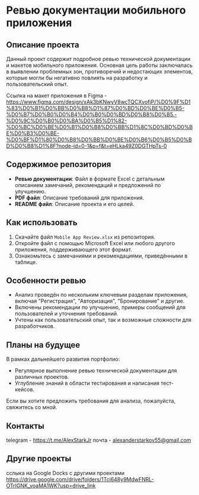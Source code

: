 # Ревью документации мобильного приложения

## Описание проекта
Данный проект содержит подробное ревью технической документации и макетов мобильного приложения. Основная цель работы заключалась в выявлении проблемных зон, противоречий и недостающих элементов, которые могли бы негативно повлиять на разработку и пользовательский опыт.

Ссылка на макет приложения в Figma - https://www.figma.com/design/xAk3bKNwyV8wcTQCXvofjP/%D0%9F%D1%83%D0%B1%D0%BB%D0%B8%D1%87%D0%BD%D0%BE%D0%B5-%D0%B7%D0%B0%D0%B4%D0%B0%D0%BD%D0%B8%D0%B5.-%D0%9C%D0%B0%D0%BA%D0%B5%D1%82-%D0%BC%D0%BE%D0%B1%D0%B8%D0%BB%D1%8C%D0%BD%D0%BE%D0%B3%D0%BE-%D0%BF%D1%80%D0%B8%D0%BB%D0%BE%D0%B6%D0%B5%D0%BD%D0%B8%D1%8F?node-id=0-1&p=f&t=eHLka49Z0DGTHpTs-0

## Содержимое репозитория
- **Ревью документации**: Файл в формате Excel с детальным описанием замечаний, рекомендаций и предложений по улучшению.
- **PDF файл**: Описание требований для приложения.
- **README файл**: Описание проекта и его целей.

## Как использовать
1. Скачайте файл `Mobile App Review.xlsx` из репозитория.
2. Откройте файл с помощью Microsoft Excel или любого другого приложения, поддерживающего этот формат.
3. Ознакомьтесь с замечаниями и рекомендациями, приведёнными в таблице.

## Особенности ревью
- Анализ проведён по нескольким ключевым разделам приложения, включая "Регистрация", "Авторизация", "Бронирование" и другие.
- Включены рекомендации по улучшению, примеры сообщений для пользователей и уточнения требований.
- Учтены как пользовательский опыт, так и возможные сложности для разработчиков.

## Планы на будущее
В рамках дальнейшего развития портфолио:
- Регулярное выполнение ревью технической документации для различных проектов.
- Углубление знаний в области тестирования и написания тест-кейсов.

Если вы хотите предложить требования для анализа, пожалуйста, свяжитесь со мной.

## Контакты
telegram - https://t.me/AlexStarkJr
почта - alexanderstarkov55@gmail.com 

## Другие проекты
сслыка на Google Docks с другими проектами
https://drive.google.com/drive/folders/1Tcj648y9MdwFNRL-OTrIGNK_voaMA1WK?usp=drive_link